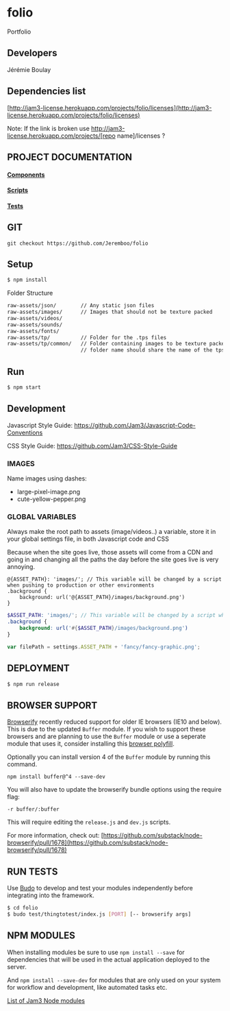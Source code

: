 # folio

Portfolio

## Developers
Jérémie Boulay

## Dependencies list
[http://jam3-license.herokuapp.com/projects/folio/licenses](http://jam3-license.herokuapp.com/projects/folio/licenses)

Note: If the link is broken use http://jam3-license.herokuapp.com/projects/[repo name]/licenses ?

## PROJECT DOCUMENTATION

#### [Components](COMPONENTS.md)
#### [Scripts](SCRIPTS.md) 
#### [Tests](TESTS.md)   

## GIT

```
git checkout https://github.com/Jeremboo/folio
```

## Setup

```bash
$ npm install
```

Folder Structure
```bash
raw-assets/json/ 		// Any static json files
raw-assets/images/		// Images that should not be texture packed
raw-assets/videos/
raw-assets/sounds/
raw-assets/fonts/
raw-assets/tp/			// Folder for the .tps files
raw-assets/tp/common/	// Folder containing images to be texture packed,
						// folder name should share the name of the tps file
```

## Run

```bash
$ npm start
```

## Development

Javascript Style Guide: https://github.com/Jam3/Javascript-Code-Conventions

CSS Style Guide: https://github.com/Jam3/CSS-Style-Guide

### IMAGES

Name images using dashes:
- large-pixel-image.png
- cute-yellow-pepper.png

### GLOBAL VARIABLES

Always make the root path to assets (image/videos..) a variable, store it in your global settings file, in both Javascript code and CSS

Because when the site goes live, those assets will come from a CDN and going in and changing all the paths the day before the site goes live is very annoying.

```less
@{ASSET_PATH}: 'images/'; // This variable will be changed by a script when pushing to production or other environments
.background {
    background: url('@{ASSET_PATH}/images/background.png')
}
```

```scss
$ASSET_PATH: 'images/'; // This variable will be changed by a script when pushing to production or other environments
.background {
    background: url('#{$ASSET_PATH}/images/background.png')
}
```

```javascript
var filePath = settings.ASSET_PATH + 'fancy/fancy-graphic.png';
```


## DEPLOYMENT

```bash
$ npm run release
```

## BROWSER SUPPORT

[Browserify](https://www.npmjs.com/package/browserify) recently reduced support for older IE browsers (IE10 and below). This is due to the updated `Buffer` module. If you wish to support these browsers and are planning to use the `Buffer` module or use a seperate module that uses it, consider installing this [browser polyfill](https://github.com/inexorabletash/polyfill/blob/master/typedarray.js).

Optionally you can install version 4 of the `Buffer` module by running this command.

`npm install buffer@^4 --save-dev`  

You will also have to update the browserify bundle options using the require flag:

`-r buffer/:buffer`

This will require editing the `release.js` and `dev.js` scripts.

For more information, check out: [https://github.com/substack/node-browserify/pull/1678](https://github.com/substack/node-browserify/pull/1678)

## RUN TESTS

Use [Budo](http://npmjs.com/budo/) to develop and test your modules independently before integrating into the framework.

```bash
$ cd folio
$ budo test/thingtotest/index.js [PORT] [-- browserify args]
```

## NPM MODULES

When installing modules be sure to use `npm install --save` for dependencies that will be used in the actual application deployed to the server.

And `npm install --save-dev` for modules that are only used on your system for workflow and development, like automated tasks etc.

[List of Jam3 Node modules](https://docs.google.com/a/jam3.com/spreadsheets/d/1bPImGwGLjqbOnBxMNmqGVz2mdfVb_R2FKaaoOw1IyP8/edit#gid=0)
